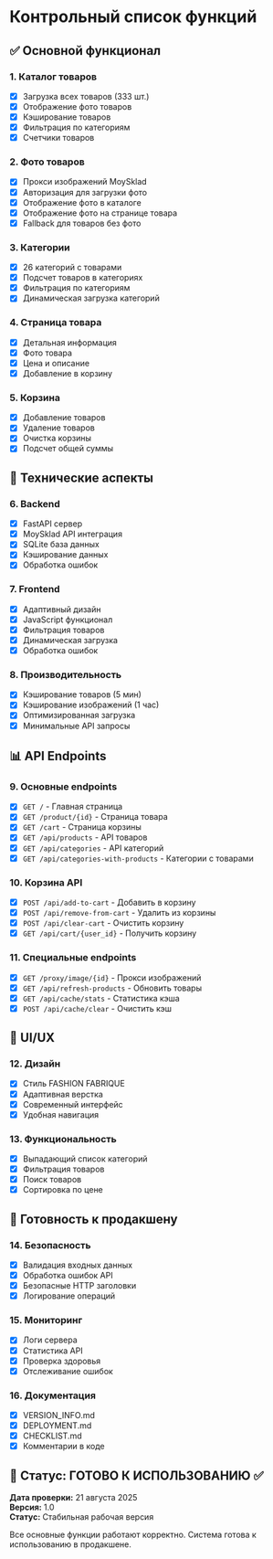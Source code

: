 # Контрольный список функций

## ✅ Основной функционал

### 1. Каталог товаров
- [x] Загрузка всех товаров (333 шт.)
- [x] Отображение фото товаров
- [x] Кэширование товаров
- [x] Фильтрация по категориям
- [x] Счетчики товаров

### 2. Фото товаров
- [x] Прокси изображений MoySklad
- [x] Авторизация для загрузки фото
- [x] Отображение фото в каталоге
- [x] Отображение фото на странице товара
- [x] Fallback для товаров без фото

### 3. Категории
- [x] 26 категорий с товарами
- [x] Подсчет товаров в категориях
- [x] Фильтрация по категориям
- [x] Динамическая загрузка категорий

### 4. Страница товара
- [x] Детальная информация
- [x] Фото товара
- [x] Цена и описание
- [x] Добавление в корзину

### 5. Корзина
- [x] Добавление товаров
- [x] Удаление товаров
- [x] Очистка корзины
- [x] Подсчет общей суммы

## 🔧 Технические аспекты

### 6. Backend
- [x] FastAPI сервер
- [x] MoySklad API интеграция
- [x] SQLite база данных
- [x] Кэширование данных
- [x] Обработка ошибок

### 7. Frontend
- [x] Адаптивный дизайн
- [x] JavaScript функционал
- [x] Фильтрация товаров
- [x] Динамическая загрузка
- [x] Обработка ошибок

### 8. Производительность
- [x] Кэширование товаров (5 мин)
- [x] Кэширование изображений (1 час)
- [x] Оптимизированная загрузка
- [x] Минимальные API запросы

## 📊 API Endpoints

### 9. Основные endpoints
- [x] `GET /` - Главная страница
- [x] `GET /product/{id}` - Страница товара
- [x] `GET /cart` - Страница корзины
- [x] `GET /api/products` - API товаров
- [x] `GET /api/categories` - API категорий
- [x] `GET /api/categories-with-products` - Категории с товарами

### 10. Корзина API
- [x] `POST /api/add-to-cart` - Добавить в корзину
- [x] `POST /api/remove-from-cart` - Удалить из корзины
- [x] `POST /api/clear-cart` - Очистить корзину
- [x] `GET /api/cart/{user_id}` - Получить корзину

### 11. Специальные endpoints
- [x] `GET /proxy/image/{id}` - Прокси изображений
- [x] `GET /api/refresh-products` - Обновить товары
- [x] `GET /api/cache/stats` - Статистика кэша
- [x] `POST /api/cache/clear` - Очистить кэш

## 🎨 UI/UX

### 12. Дизайн
- [x] Стиль FASHION FABRIQUE
- [x] Адаптивная верстка
- [x] Современный интерфейс
- [x] Удобная навигация

### 13. Функциональность
- [x] Выпадающий список категорий
- [x] Фильтрация товаров
- [x] Поиск товаров
- [x] Сортировка по цене

## 🚀 Готовность к продакшену

### 14. Безопасность
- [x] Валидация входных данных
- [x] Обработка ошибок API
- [x] Безопасные HTTP заголовки
- [x] Логирование операций

### 15. Мониторинг
- [x] Логи сервера
- [x] Статистика API
- [x] Проверка здоровья
- [x] Отслеживание ошибок

### 16. Документация
- [x] VERSION_INFO.md
- [x] DEPLOYMENT.md
- [x] CHECKLIST.md
- [x] Комментарии в коде

## 📝 Статус: ГОТОВО К ИСПОЛЬЗОВАНИЮ ✅

**Дата проверки:** 21 августа 2025  
**Версия:** 1.0  
**Статус:** Стабильная рабочая версия

Все основные функции работают корректно. Система готова к использованию в продакшене.
